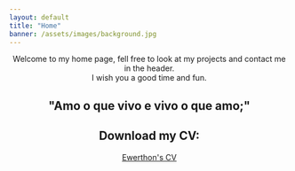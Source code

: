 ```yaml
---
layout: default
title: "Home"
banner: /assets/images/background.jpg
---
```


<div style="text-align:center">
  <p>Welcome to my home page, fell free to look at my projects and contact me in the header.<br>
  I wish you a good time and fun.</p>
</div>

<div style="text-align:center">
  <h2>"Amo o que vivo e vivo o que amo;"</h2>
</div>

<div style="text-align:center">
  <h2>Download my CV:</h2>
  <p><a href="assets/files/Ewerthon_CV.pdf">Ewerthon's CV</a></p>
</div>
